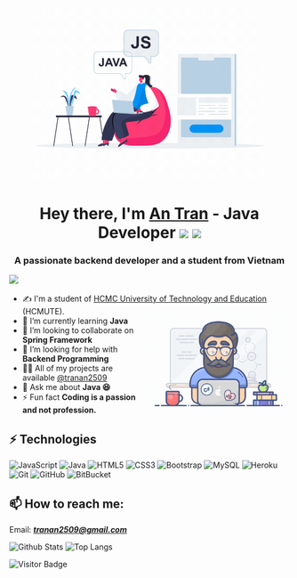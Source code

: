 <!-- <a href="#"><img width="100%" height="auto" src="https://i.imgur.com/iXuL1HG.png" height="175px"/></a> -->

<p align="center">
  <img style="width:26rem; height:auto" src="https://raw.githubusercontent.com/Elanza-48/Elanza-48/41a4790484e268102dfdab2b7c59d440d3ffafab/resources/img/coders-prog.gif"/>
</p>

<h1 align="center">Hey there, I'm <a href="https://facebook.com/tranan2509/">An Tran</a> - Java Developer <img src="https://media.giphy.com/media/hvRJCLFzcasrR4ia7z/giphy.gif" width="28"> <img src="https://emojis.slackmojis.com/emojis/images/1531849430/4246/blob-sunglasses.gif?1531849430" width="28"/></h1>
<h3 font-size="20" align="center">A passionate backend developer and a student from Vietnam</h3>

![](https://komarev.com/ghpvc/?username=tranan2509&color=brightgreen)
- ✍ I'm a student of [HCMC University of Technology and Education](https://hcmute.edu.vn) (HCMUTE).  <img align="right" style="width:16rem; height:auto" src="https://raw.githubusercontent.com/Elanza-48/Elanza-48/41a4790484e268102dfdab2b7c59d440d3ffafab/resources/img/geek.gif"/>
- 🌱 I’m currently learning **Java** 
- 👯 I’m looking to collaborate on **Spring Framework**
- 🤝 I’m looking for help with **Backend Programming**
- 👨‍💻 All of my projects are available [@tranan2509](https://github.com/tranan2509?tab=repositories)
- 💬 Ask me about **Java 😆**
- ⚡ Fun fact **Coding is a passion and not profession.**

## ⚡ Technologies

![JavaScript](https://img.shields.io/badge/-JavaScript-black?style=flat-square&logo=javascript)
![Java](https://img.shields.io/badge/-java-E34A86?style=flat-square&logo=java)
![HTML5](https://img.shields.io/badge/-HTML5-E34F26?style=flat-square&logo=html5&logoColor=white)
![CSS3](https://img.shields.io/badge/-CSS3-1572B6?style=flat-square&logo=css3)
![Bootstrap](https://img.shields.io/badge/-Bootstrap-563D7C?style=flat-square&logo=bootstrap)
![MySQL](https://img.shields.io/badge/-MySQL-black?style=flat-square&logo=mysql)
![Heroku](https://img.shields.io/badge/-Heroku-430098?style=flat-square&logo=heroku)
![Git](https://img.shields.io/badge/-Git-black?style=flat-square&logo=git)
![GitHub](https://img.shields.io/badge/-GitHub-181717?style=flat-square&logo=github)
![BitBucket](https://img.shields.io/badge/-BitBucket-darkblue?style=flat-square&logo=bitbucket)

## 📫 How to reach me:
Email: [***tranan2509@gmail.com***](mailto:tranan2509@gmail.com)
<!-- <p align="center">
<img align="center" src="https://github-readme-stats.vercel.app/api/top-langs/?username=tranan2509&hide=html&title_color=000000&text_color=233028&icon_color=ffa343&bg_color=ffffff" width="50%" />
</p>
<p align="center">
<img align="center" src="https://github-readme-stats.vercel.app/api?username=tranan2509&count_private=true&show_icons=true&include_all_commits=true&line_height=27&count_private=true&title_color=000000&text_color=233028&icon_color=ffa343&bg_color=ffffff" alt="An Tran's GitHub Stats" width="50%" />
</p> -->

![Github Stats](https://github-readme-stats.vercel.app/api?username=tranan2509&count_private=true&show_icons=true&include_all_commits=true)
![Top Langs](https://github-readme-stats.vercel.app/api/top-langs/?username=tranan2509&hide=TeX&layout=compact)

![Visitor Badge](https://visitor-badge.laobi.icu/badge?page_id=tranan2509.tranan2509)

<!--
**tranan2509/tranan2509** is a ✨ _special_ ✨ repository because its `README.md` (this file) appears on your GitHub profile.

### Connect with me:
[<img align=”left” alt=”devopsbyte.com” width=”22px” src=”https://raw.githubusercontent.com/iconic/open-iconic/master/svg/globe.svg" />][website]
[<img align=”left” alt=”jjames- | LinkedIn” width=”22px” src=”https://cdn.jsdelivr.net/npm/simple-icons@v3/icons/linkedin.svg" />][linkedin]
[<img align=”left” alt=”jobin_james_ride | Instagram” width=”22px” src=”https://cdn.jsdelivr.net/npm/simple-icons@v3/icons/instagram.svg" />][instagram]
-->
